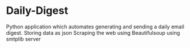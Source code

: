 # Daily-Digest
Python application which automates generating and sending a daily email digest.
Storing data as json
Scraping the web using Beautifulsoup
using smtplib server 
